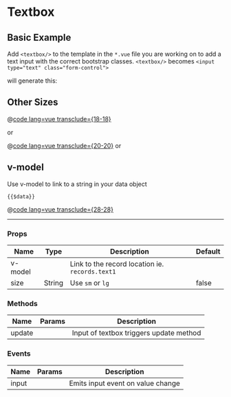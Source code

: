 # Textbox
## Basic Example

Add `<textbox/>` to the template in the `*.vue` file you are working on to add a text input with the correct bootstrap classes.
`<textbox/>`
becomes
`<input type="text" class="form-control">`

will generate this:
<textbox/>

## Other Sizes
@[code lang=vue transclude={18-18}](@/docs/components/textbox.md)

or

@[code lang=vue transclude={20-20}](@/docs/components/textbox.md)
<textbox size="sm" value="A small input"/>
or
<textbox size="lg" value="A large input"/>

## v-model
Use v-model to link to a string in your data object

`{{$data}}`

@[code lang=vue transclude={28-28}](@/docs/components/textbox.md)
<textbox v-model="records.text1" />

<hr>

### Props
Name    | Type   | Description | Default
----    | :----: | ----------- | -----
v-model |        | Link to the record location ie. `records.text1` | 
size    | String | Use `sm` or `lg` | false

### Methods
Name             | Params | Description
---------------- | -------| -------------------
update           |        | Input of textbox triggers update method

### Events
Name             | Params | Description
---------------- | -------| -------------------
input            |        | Emits input event on value change 

<script>
export default {
	data () {
      	return {
      		records:{text1:"Text linked to data"},
      	}
  	},
}
</script>